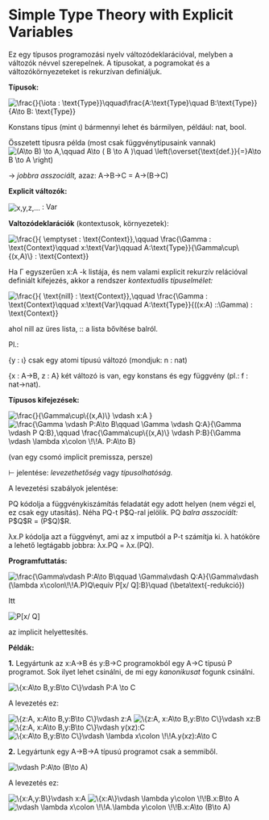 # Simple Type Theory with Explicit Variables

Ez egy típusos programozási nyelv változódeklarációval, melyben a változók névvel szerepelnek. A típusokat, a pogramokat és a változókörnyezeteket is rekurzívan definiáljuk.

**Típusok:**

<img align="center" src="https://i.upmath.me/svg/%5Cfrac%7B%7D%7B%5Ciota%20%3A%20%5Ctext%7BType%7D%7D%5Cqquad%5Cfrac%7BA%3A%5Ctext%7BType%7D%5Cquad%20B%3A%5Ctext%7BType%7D%7D%7BA%5Cto%20B%3A%20%5Ctext%7BType%7D%7D" alt="\frac{}{\iota : \text{Type}}\qquad\frac{A:\text{Type}\quad B:\text{Type}}{A\to B: \text{Type}}" />

Konstans típus (mint &iota;) bármennyi lehet és bármilyen, például: nat, bool. 

Összetett típusra példa (most csak függvénytípusaink vannak) <img align="center" src="https://i.upmath.me/svg/(A%5Cto%20%20B)%20%5Cto%20A%2C%5Cqquad%20A%5Cto%20(%20B%20%5Cto%20A%20)%5Cquad%20%5Cleft(%5Coverset%7B%5Ctext%7Bdef.%7D%7D%7B%3D%7DA%5Cto%20%20B%20%5Cto%20A%20%5Cright)%20%20%20" alt="(A\to  B) \to A,\qquad A\to ( B \to A )\quad \left(\overset{\text{def.}}{=}A\to  B \to A \right)   " />

&rarr; _jobbra asszociált,_ azaz: A&rarr;B&rarr;C = A&rarr;(B&rarr;C)

**Explicit változók:**

<img align="center" src="https://i.upmath.me/svg/x%2Cy%2Cz%2C..." alt="x,y,z,..." /> : Var

**Valtozódeklarációk** (kontextusok, környezetek):

<img align="center" src="https://i.upmath.me/svg/%5Cfrac%7B%7D%7B%20%5Cemptyset%20%3A%20%5Ctext%7BContext%7D%7D%2C%5Cqquad%20%5Cfrac%7B%5CGamma%20%3A%20%5Ctext%7BContext%7D%5Cqquad%20x%3A%5Ctext%7BVar%7D%5Cqquad%20A%3A%5Ctext%7BType%7D%7D%7B%5CGamma%5Ccup%5C%7B(x%2CA)%5C%7D%20%3A%20%5Ctext%7BContext%7D%7D" alt="\frac{}{ \emptyset : \text{Context}},\qquad \frac{\Gamma : \text{Context}\qquad x:\text{Var}\qquad A:\text{Type}}{\Gamma\cup\{(x,A)\} : \text{Context}}" />

Ha &Gamma; egyszerűen x:A -k listája, és nem valami explicit rekurzív relációval definiált kifejezés, akkor a rendszer _kontextuális típuselmélet:_

<img align="center" src="https://i.upmath.me/svg/%5Cfrac%7B%7D%7B%20%5Ctext%7Bnill%7D%20%3A%20%5Ctext%7BContext%7D%7D%2C%5Cqquad%20%5Cfrac%7B%5CGamma%20%3A%20%5Ctext%7BContext%7D%5Cqquad%20x%3A%5Ctext%7BVar%7D%5Cqquad%20A%3A%5Ctext%7BType%7D%7D%7B((x%3AA)%20%3A%3A%5CGamma)%20%3A%20%5Ctext%7BContext%7D%7D" alt="\frac{}{ \text{nill} : \text{Context}},\qquad \frac{\Gamma : \text{Context}\qquad x:\text{Var}\qquad A:\text{Type}}{((x:A) ::\Gamma) : \text{Context}}" />

ahol nill az üres lista, :: a lista bővítése balról.

Pl.: 

{y : &iota;} csak egy atomi típusú változó (mondjuk: n : nat)

{x : A&rarr;B, z : A} két változó is van, egy konstans és egy függvény (pl.: f : nat&rarr;nat).

**Típusos kifejezések:**

<img align="center" src="https://i.upmath.me/svg/%5Cfrac%7B%7D%7B%5CGamma%5Ccup%5C%7B(x%2CA)%5C%7D%20%5Cvdash%20x%3AA%20%7D" alt="\frac{}{\Gamma\cup\{(x,A)\} \vdash x:A }" />

<img align="center" src="https://i.upmath.me/svg/%5Cfrac%7B%5CGamma%20%5Cvdash%20P%3AA%5Cto%20B%5Cqquad%20%5CGamma%20%5Cvdash%20Q%3AA%7D%7B%5CGamma%20%5Cvdash%20P%20Q%3AB%7D%2C%5Cqquad%20%5Cfrac%7B%5CGamma%5Ccup%5C%7B(x%2CA)%5C%7D%20%5Cvdash%20P%3AB%7D%7B%5CGamma%20%5Cvdash%20%5Clambda%20x%5Ccolon%20%5C!%5C!A.%20P%3AA%5Cto%20B%7D" alt="\frac{\Gamma \vdash P:A\to B\qquad \Gamma \vdash Q:A}{\Gamma \vdash P Q:B},\qquad \frac{\Gamma\cup\{(x,A)\} \vdash P:B}{\Gamma \vdash \lambda x\colon \!\!A. P:A\to B}" />

(van egy csomó implicit premissza, persze)

&vdash; jelentése: _levezethetőség_ vagy _típusolhatóság._  

A levezetési szabályok jelentése: 

PQ kódolja a függvénykiszámítás feladatát egy adott helyen (nem végzi el, ez csak egy utasítás). Néha PQ-t P&dollar;Q-ral jelölik. PQ _balra asszociált:_  P&dollar;Q&dollar;R = (P&dollar;Q)&dollar;R.

&lambda;x.P kódolja azt a függvényt, ami az x imputból a P-t számítja ki. &lambda; hatóköre a lehető legtágabb jobbra: &lambda;x.PQ = &lambda;x.(PQ).

**Programfuttatás:**

<img align="center" src="https://i.upmath.me/svg/%5Cfrac%7B%5CGamma%5Cvdash%20P%3AA%5Cto%20B%5Cqquad%20%5CGamma%5Cvdash%20Q%3AA%7D%7B%5CGamma%5Cvdash%20(%5Clambda%20x%5Ccolon%5C!%5C!A.P)Q%5Cequiv%20P%5Bx%2F%20Q%5D%3AB%7D%5Cquad%20(%5Cbeta%5Ctext%7B-redukci%C3%B3%7D)" alt="\frac{\Gamma\vdash P:A\to B\qquad \Gamma\vdash Q:A}{\Gamma\vdash (\lambda x\colon\!\!A.P)Q\equiv P[x/ Q]:B}\quad (\beta\text{-redukció})" />

Itt 

<img align="center" src="https://i.upmath.me/svg/P%5Bx%2F%20Q%5D" alt="P[x/ Q]" /> 

az implicit helyettesítés.

**Példák:** 

**1.** Legyártunk az x:A&rarr;B és y:B&rarr;C programokból egy A&rarr;C típusú P programot. Sok ilyet lehet csinálni, de mi egy _kanonikusat_ fogunk csinálni.

<img align="center" src="https://i.upmath.me/svg/%5C%7Bx%3AA%5Cto%20B%2Cy%3AB%5Cto%20C%5C%7D%5Cvdash%20P%3AA%20%5Cto%20C" alt="\{x:A\to B,y:B\to C\}\vdash P:A \to C" />

A levezetés ez: 

<img src="https://i.upmath.me/svg/%5C%7Bz%3AA%2C%20x%3AA%5Cto%20B%2Cy%3AB%5Cto%20C%5C%7D%5Cvdash%20z%3AA" alt="\{z:A, x:A\to B,y:B\to C\}\vdash z:A" />

<img src="https://i.upmath.me/svg/%5C%7Bz%3AA%2C%20x%3AA%5Cto%20B%2Cy%3AB%5Cto%20C%5C%7D%5Cvdash%20xz%3AB" alt="\{z:A, x:A\to B,y:B\to C\}\vdash xz:B" />

<img src="https://i.upmath.me/svg/%5C%7Bz%3AA%2C%20x%3AA%5Cto%20B%2Cy%3AB%5Cto%20C%5C%7D%5Cvdash%20y(xz)%3AC" alt="\{z:A, x:A\to B,y:B\to C\}\vdash y(xz):C" />

<img src="https://i.upmath.me/svg/%5C%7Bx%3AA%5Cto%20B%2Cy%3AB%5Cto%20C%5C%7D%5Cvdash%20%5Clambda%20x%5Ccolon%20%5C!%5C!A.y(xz)%3AA%5Cto%20C" alt="\{x:A\to B,y:B\to C\}\vdash \lambda x\colon \!\!A.y(xz):A\to C" />

**2.** Legyártunk egy A&rarr;B&rarr;A típusú programot csak a semmiből.

<img src="https://i.upmath.me/svg/%5Cvdash%20P%3AA%5Cto%20(B%5Cto%20A)" alt="\vdash P:A\to (B\to A)" />

A levezetés ez: 

<img src="https://i.upmath.me/svg/%5C%7Bx%3AA%2Cy%3AB%5C%7D%5Cvdash%20x%3AA" alt="\{x:A,y:B\}\vdash x:A" />

<img src="https://i.upmath.me/svg/%5C%7Bx%3AA%5C%7D%5Cvdash%20%5Clambda%20y%5Ccolon%20%5C!%5C!B.x%3AB%5Cto%20A" alt="\{x:A\}\vdash \lambda y\colon \!\!B.x:B\to A" />

<img src="https://i.upmath.me/svg/%5Cvdash%20%5Clambda%20x%5Ccolon%20%5C!%5C!A.%5Clambda%20y%5Ccolon%20%5C!%5C!B.x%3AA%5Cto%20(B%5Cto%20A)" alt="\vdash \lambda x\colon \!\!A.\lambda y\colon \!\!B.x:A\to (B\to A)" />
















